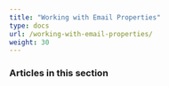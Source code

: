 ```yaml
---
title: "Working with Email Properties"
type: docs
url: /working-with-email-properties/
weight: 30
---
```


### **Articles in this section**

